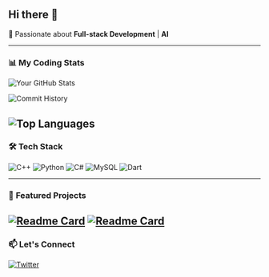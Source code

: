 ## Hi there 👋

🚀 Passionate about **Full-stack Development** | **AI**

---

### 📊 **My Coding Stats**
<!-- GitHub 统计数据 -->
![Your GitHub Stats](https://github-readme-stats.vercel.app/api?username=a-M1NG&show_icons=true&theme=radical&hide_title=true&bg_color=3282F6,732BF5,73FBFD&title_color=white&text_color=white&icon_color=0077B6&border_color=0077B6&ring_color=AA00FF)

![Commit History](https://github-readme-activity-graph.vercel.app/graph?username=a-M1NG&theme=github-dark&hide_border=true&area=true)

<!-- 常用语言占比（隐藏无关细节） -->
![Top Languages](https://github-readme-stats.vercel.app/api/top-langs/?username=a-M1NG&layout=pie&theme=gradient&hide=html,css,scss&langs_count=6&bg_color=EF88BE,EE8AF8,732BF5&title_color=white&text_color=white&icon_color=0077B6&border_color=0077B6)
---

### 🛠 **Tech Stack**
<!-- 图标来源：https://simpleicons.org/ -->
<p align="left">
  <img src="https://img.shields.io/badge/C%2B%2B-00599C?style=flat&logo=c%2B%2B&logoColor=white" alt="C++" />
  <img src="https://img.shields.io/badge/Python-3776AB?style=flat&logo=python&logoColor=white" alt="Python" />
  <img src="https://img.shields.io/badge/C%23-239120?style=flat&logo=c-sharp&logoColor=white" alt="C#" />
  <img src="https://img.shields.io/badge/MySQL-4479A1?style=flat&logo=mysql&logoColor=white" alt="MySQL" />
  <img src="https://img.shields.io/badge/Dart-0175C2?style=flat&logo=dart&logoColor=white" alt="Dart" />
</p>

---

### 🌟 **Featured Projects**

[![Readme Card](https://github-readme-stats.vercel.app/api/pin/?username=a-M1NG&repo=PicSearcher&theme=radical&bg_color=7E84F7,EA3680,EE8AF8&title_color=white&text_color=white&icon_color=0077B6&border_color=0077B6)](https://github.com/a-M1NG/PicSearcher)
[![Readme Card](https://github-readme-stats.vercel.app/api/pin/?username=a-M1NG&repo=JUSTMusica&theme=radical&bg_color=7E84F7,EA3680,EE8AF8&title_color=white&text_color=white&icon_color=0077B6&border_color=0077B6)](https://github.com/a-M1NG/JUSTMusica)
---

### 📫 **Let's Connect**
<p align="left">
  <a href="https://twitter.com/LoveShark666">
    <img src="https://img.shields.io/badge/Twitter-1DA1F2?style=flat&logo=twitter&logoColor=white" alt="Twitter" />
  </a>
</p>

